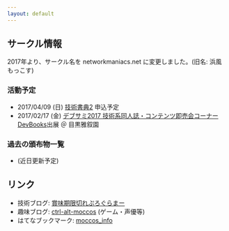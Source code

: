 ```yaml
---
layout: default
---
```

<!-- <p style="text-align:right"><a href="index.en.html">English</a> / Japanese</p> -->

## サークル情報
2017年より、サークル名を networkmaniacs.net に変更しました。(旧名: 浜風もっこす)

### 活動予定
* 2017/04/09 (日) [技術書典2](https://techbookfest.org/) 申込予定
* 2017/02/17 (金) [デブサミ2017 技術系同人誌・コンテンツ即売会コーナー DevBooks](http://www.slideshare.net/devsumi/developers-summit-2017-69704708)出展 ＠ 目黒雅叙園

### 過去の頒布物一覧
* (近日更新予定)

## リンク

* 技術ブログ: [賞味期限切れぷろぐらまー](http://moccosblue.blogspot.jp/)
* 趣味ブログ: [ctrl-alt-moccos](http://d.hatena.ne.jp/moccos_info/) (ゲーム・声優等)
* はてなブックマーク: [moccos_info](http://b.hatena.ne.jp/moccos_info/)

<!--
## ソフトウェア

### 自前

* [fluent-plugin-websocket](https://github.com/moccos/fluent-plugin-websocket) (2013, Ruby)
+ [fluent-plugin-top](https://github.com/moccos/fluent-plugin-top) (2016, Ruby)
* [MikuMikuDance+Kinect用DLLの選択機能つき改造版](https://github.com/moccos/DxOpenNIProxy) (2011, C++)

### Contribution

* [OpenTween](https://github.com/opentween/OpenTween) (C#)
  * サムネ右クリックからGoogle画像検索する機能
  * ネットワーク周りのエラー修正
* [GitBucket](https://github.com/gitbucket/gitbucket) (Scala)
  * ページタイトルに現在の階層情報を追加
-->
